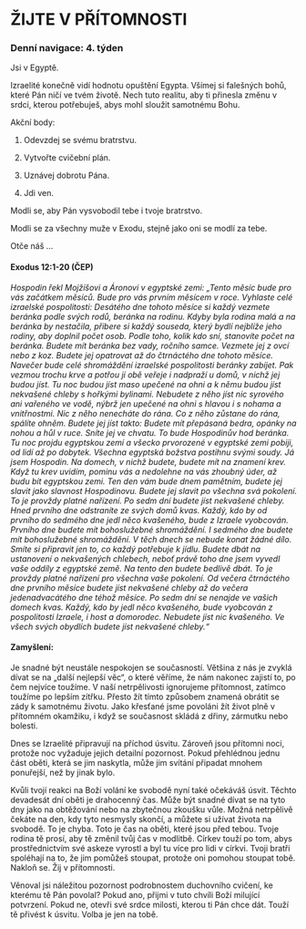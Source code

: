 # ŽIJTE V PŘÍTOMNOSTI

### Denní navigace: 4. týden

Jsi v Egyptě.

Izraelité konečně vidí hodnotu opuštění Egypta. Všímej si falešných bohů, které Pán ničí ve tvém životě. Nech tuto realitu, aby ti přinesla změnu v srdci, kterou potřebuješ, abys mohl sloužit samotnému Bohu.

Akční body:
1. Odevzdej se svému bratrstvu.

2. Vytvořte cvičební plán.

3. Uznávej dobrotu Pána.

4. Jdi ven.

Modli se, aby Pán vysvobodil tebe i tvoje bratrstvo.

Modli se za všechny muže v Exodu, stejně jako oni se modlí za tebe.

Otče náš …


#### Exodus 12:1-20 (ČEP)
*Hospodin řekl Mojžíšovi a Áronovi v egyptské zemi: „Tento měsíc bude pro vás začátkem měsíců. Bude pro vás prvním měsícem v roce. Vyhlaste celé izraelské pospolitosti: Desátého dne tohoto měsíce si každý vezmete beránka podle svých rodů, beránka na rodinu. Kdyby byla rodina malá a na beránka by nestačila, přibere si každý souseda, který bydlí nejblíže jeho rodiny, aby doplnil počet osob. Podle toho, kolik kdo sní, stanovíte počet na beránka. Budete mít beránka bez vady, ročního samce. Vezmete jej z ovcí nebo z koz. Budete jej opatrovat až do čtrnáctého dne tohoto měsíce. Navečer bude celé shromáždění izraelské pospolitosti beránky zabíjet. Pak vezmou trochu krve a potřou jí obě veřeje i nadpraží u domů, v nichž jej budou jíst. Tu noc budou jíst maso upečené na ohni a k němu budou jíst nekvašené chleby s hořkými bylinami. Nebudete z něho jíst nic syrového ani vařeného ve vodě, nýbrž jen upečené na ohni s hlavou i s nohama a vnitřnostmi. Nic z něho nenecháte do rána. Co z něho zůstane do rána, spálíte ohněm. Budete jej jíst takto: Budete mít přepásaná bedra, opánky na nohou a hůl v ruce. Sníte jej ve chvatu. To bude Hospodinův hod beránka. Tu noc projdu egyptskou zemí a všecko prvorozené v egyptské zemi pobiji, od lidí až po dobytek. Všechna egyptská božstva postihnu svými soudy. Já jsem Hospodin. Na domech, v nichž budete, budete mít na znamení krev. Když tu krev uvidím, pominu vás a nedolehne na vás zhoubný úder, až budu bít egyptskou zemi. Ten den vám bude dnem pamětním, budete jej slavit jako slavnost Hospodinovu. Budete jej slavit po všechna svá pokolení. To je provždy platné nařízení. Po sedm dní budete jíst nekvašené chleby. Hned prvního dne odstraníte ze svých domů kvas. Každý, kdo by od prvního do sedmého dne jedl něco kvašeného, bude z Izraele vyobcován. Prvního dne budete mít bohoslužebné shromáždění. I sedmého dne budete mít bohoslužebné shromáždění. V těch dnech se nebude konat žádné dílo. Smíte si připravit jen to, co každý potřebuje k jídlu. Budete dbát na ustanovení o nekvašených chlebech, neboť právě toho dne jsem vyvedl vaše oddíly z egyptské země. Na tento den budete bedlivě dbát. To je provždy platné nařízení pro všechna vaše pokolení. Od večera čtrnáctého dne prvního měsíce budete jíst nekvašené chleby až do večera jedenadvacátého dne téhož měsíce. Po sedm dní se nenajde ve vašich domech kvas. Každý, kdo by jedl něco kvašeného, bude vyobcován z pospolitosti Izraele, i host a domorodec. Nebudete jíst nic kvašeného. Ve všech svých obydlích budete jíst nekvašené chleby.“*

#### Zamyšlení:
Je snadné být neustále nespokojen se současností. Většina z nás je zvyklá dívat se na „další nejlepší věc“, o které věříme, že nám nakonec zajistí to, po čem nejvíce toužíme. V naší netrpělivosti ignorujeme přítomnost, zatímco toužíme po lepším zítřku. Přesto žít tímto způsobem znamená obrátit se zády k samotnému životu. Jako křesťané jsme povoláni žít život plně v přítomném okamžiku, i když se současnost skládá z dřiny, zármutku nebo bolesti.

 Dnes se Izraelité připravují na příchod úsvitu. Zároveň jsou přítomni noci, protože noc vyžaduje jejich detailní pozornost. Pokud přehlédnou jednu část oběti, která se jim naskytla, může jim svítání připadat mnohem ponuřejší, než by jinak bylo.

Kvůli tvojí reakci na Boží volání ke svobodě nyní také očekáváš úsvit. Těchto devadesát dní oběti je drahocenný čas. Může být snadné dívat se na tyto dny jako na obtěžování nebo na zbytečnou zkoušku vůle. Možná netrpělivě čekáte na den, kdy tyto nesmysly skončí, a můžete si užívat života na svobodě. To je chyba. Toto je čas na oběti, které jsou před tebou. Tvoje rodina tě prosí, aby tě změnil tvůj čas v modlitbě. Církev touží po tom, abys prostřednictvím své askeze vyrostl a byl tu více pro lidi v církvi. Tvoji bratři spoléhají na to, že jim pomůžeš stoupat, protože oni pomohou stoupat tobě. Nakloň se. Žij v přítomnosti.

Věnoval jsi náležitou pozornost podrobnostem duchovního cvičení, ke kterému tě Pán povolal? Pokud ano, přijmi v tuto chvíli Boží milující potvrzení. Pokud ne, otevři své srdce milosti, kterou ti Pán chce dát. Touží tě přivést k úsvitu. Volba je jen na tobě. 
